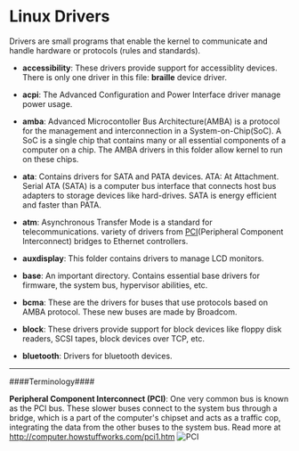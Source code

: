 Linux Drivers
=============

Drivers are small programs that enable the kernel to communicate and handle hardware or protocols (rules and standards).



* **accessibility**: These drivers provide support for accessiblity devices. There is only one driver in this file: **braille** device driver.

* **acpi**: The Advanced Configuration and Power Interface driver manage power usage.

* **amba**: Advanced Microcontoller Bus Architecture(AMBA) is a protocol for the management and interconnection in a System-on-Chip(SoC). A SoC is a single chip that contains many or all essential components of a computer on a chip. The AMBA drivers in this folder allow kernel to run on these chips.

* **ata**: Contains drivers for SATA and PATA devices. ATA: At Attachment. Serial ATA (SATA) is a computer bus interface that connects host bus adapters to storage devices like hard-drives. SATA is energy efficient and faster than PATA.

* **atm**: Asynchronous Transfer Mode is a standard for telecommunications. variety of drivers from [PCI](#pci)(Peripheral Component Interconnect) bridges to Ethernet controllers. 

* **auxdisplay**: This folder contains drivers to manage LCD monitors. 

* **base**: An important directory. Contains essential base drivers for firmware, the system bus, hypervisor abilities, etc.

* **bcma**: These are the drivers for buses that use protocols based on AMBA protocol. These new buses are made by Broadcom.

* **block**: These drivers provide support for block devices like floppy disk readers, SCSI tapes, block devices over TCP, etc.

* **bluetooth**: Drivers for bluetooth devices. 



---

####Terminology####

<a name="pci"></a>
**Peripheral Component Interconnect (PCI)**:  One very common bus is known as the PCI bus. These slower buses connect to the system bus through a bridge, which is a part of the computer's chipset and acts as a traffic cop, integrating the data from the other buses to the system bus. Read more at http://computer.howstuffworks.com/pci1.htm ![PCI](https://gist.github.com/goyalankit/8074196/raw/a369d62d453cc4c0b6134c127e9efe603c445e53/pci-diagram.gif)
